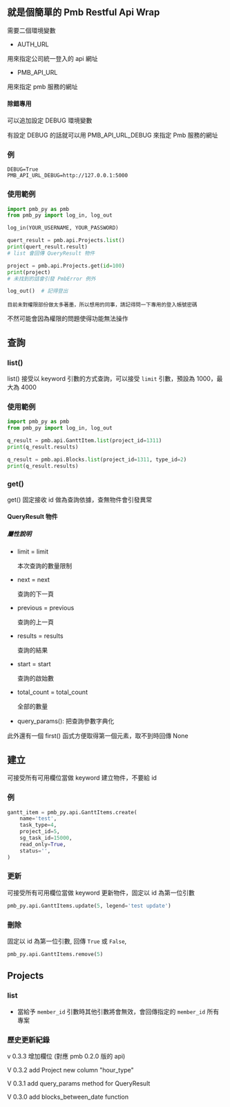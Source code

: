 ## 就是個簡單的 Pmb Restful Api Wrap

需要二個環境變數
- AUTH_URL

用來指定公司統一登入的 api 網址
- PMB_API_URL

用來指定 pmb 服務的網址

#### 除錯專用

可以追加設定 DEBUG 環境變數

有設定 DEBUG 的話就可以用 PMB_API_URL_DEBUG 來指定 Pmb 服務的網址
### 例
```env
DEBUG=True
PMB_API_URL_DEBUG=http://127.0.0.1:5000
```
### 使用範例

```python
import pmb_py as pmb
from pmb_py import log_in, log_out

log_in(YOUR_USERNAME, YOUR_PASSWORD)

quert_result = pmb.api.Projects.list()
print(quert_result.result)
# list 會回傳 QueryResult 物件

project = pmb.api.Projects.get(id=100)
print(project)
# 未找到的話會引發 PmbError 例外

log_out()  # 記得登出
```

`目前未對權限部份做太多著墨，所以想用的同事，請記得問一下專用的登入帳號密碼`

不然可能會因為權限的問題使得功能無法操作

## 查詢
### list() 
list() 接受以 keyword 引數的方式查詢，可以接受 `limit` 引數，預設為 1000，最大為 4000

### 使用範例
```python
import pmb_py as pmb
from pmb_py import log_in, log_out

q_result = pmb.api.GanttItem.list(project_id=1311)
print(q_result.results)

q_result = pmb.api.Blocks.list(project_id=1311, type_id=2)
print(q_result.results)
```

### get()
get() 固定接收 id 做為查詢依據，查無物件會引發異常


#### QueryResult 物件

##### 屬性說明

 - limit = limit
    
    本次查詢的數量限制
 
 - next = next
    
    查詢的下一頁
 - previous = previous
    
    查詢的上一頁
 - results = results
    
    查詢的結果
 - start = start
    
    查詢的啟始數
 - total_count = total_count
    
    全部的數量
 - query_params():
    把查詢參數字典化


此外還有一個 first() 函式方便取得第一個元素，取不到時回傳 None


## 建立

可接受所有可用欄位當做 keyword 建立物件，不要給 id

### 例
```python
gantt_item = pmb_py.api.GanttItems.create(
    name='test',
    task_type=4,
    project_id=5,
    sg_task_id=15000,
    read_only=True,
    status='',
)
```


### 更新
可接受所有可用欄位當做 keyword 更新物件，固定以 id 為第一位引數

```python
pmb_py.api.GanttItems.update(5, legend='test update')
```

### 刪除
固定以 id 為第一位引數, 回傳 `True` 或 `False`, 

```python
pmb_py.api.GanttItems.remove(5)
```


## Projects
### list
- 當給予 `member_id` 引數時其他引數將會無效，會回傳指定的 `member_id` 所有專案

### 歷史更新紀錄
v 0.3.3
增加欄位 (對應 pmb 0.2.0 版的 api)

V 0.3.2
add Project new column "hour_type"

V 0.3.1
add query_params method for QueryResult

V 0.3.0
add blocks_between_date function